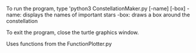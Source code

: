 To run the program, type 'python3 ConstellationMaker.py [-name] [-box]
    -name: displays the names of important stars
    -box: draws a box around the constellation

To exit the program, close the turtle graphics window.

Uses functions from the FunctionPlotter.py
